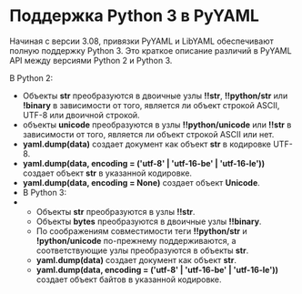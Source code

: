 # Поддержка Python 3 в PyYAML

Начиная с версии 3.08, привязки PyYAML и LibYAML обеспечивают полную поддержку Python 3. Это краткое описание различий в PyYAML API между версиями Python 2 и Python 3.

В Python 2:

* Объекты **str** преобразуются в двоичные узлы **!!str**, **!!python/str** или **!binary** в зависимости от того, является ли объект строкой ASCII, UTF-8 или двоичной строкой.
* объекты **unicode** преобразуются в узлы **!!python/unicode** или **!!str** в зависимости от того, является ли объект строкой ASCII или нет.
* **yaml.dump(data)** создает документ как объект **str** в кодировке UTF-8.
* **yaml.dump(data, encoding = ('utf-8' | 'utf-16-be' | 'utf-16-le'))** создает объект **str** в указанной кодировке.
* **yaml.dump(data, encoding = None)** создает объект **Unicode**.
* В Python 3:
*
  * Объекты **str** преобразуются в узлы **!!str**.
  * Объекты **bytes** преобразуются в двоичные узлы **!!binary**.
  * По соображениям совместимости теги **!!python/str** и **!python/unicode** по-прежнему поддерживаются, а соответствующие узлы преобразуются в объекты **str**.
  * **yaml.dump(data)** создает документ как объект **str**.
  * **yaml.dump(data, encoding = ('utf-8' | 'utf-16-be' | 'utf-16-le'))** создает объект байтов в указанной кодировке.
